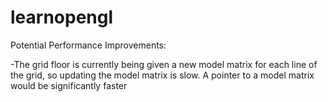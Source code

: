 # learnopengl
Potential Performance Improvements:

-The grid floor is currently being given a new model matrix for each line of the grid, so updating the model matrix is slow. A pointer to a model matrix would be significantly faster
